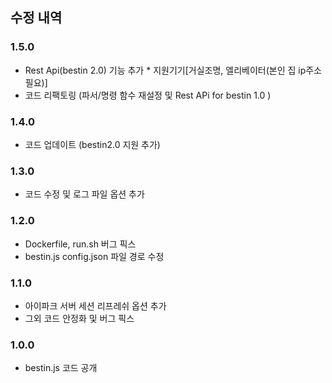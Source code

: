 ## 수정 내역

### 1.5.0
* Rest Api(bestin 2.0) 기능 추가 * 지원기기[거실조명, 엘리베이터(본인 집 ip주소 필요)]
* 코드 리팩토링 (파서/명령 함수 재설정 및 Rest APi for bestin 1.0 )

### 1.4.0
* 코드 업데이트 (bestin2.0 지원 추가)

### 1.3.0
* 코드 수정 및 로그 파일 옵션 추가

### 1.2.0
* Dockerfile, run.sh 버그 픽스
* bestin.js config.json 파일 경로 수정

### 1.1.0
* 아이파크 서버 세션 리프레쉬 옵션 추가
* 그외 코드 안정화 및 버그 픽스

### 1.0.0
* bestin.js 코드 공개
